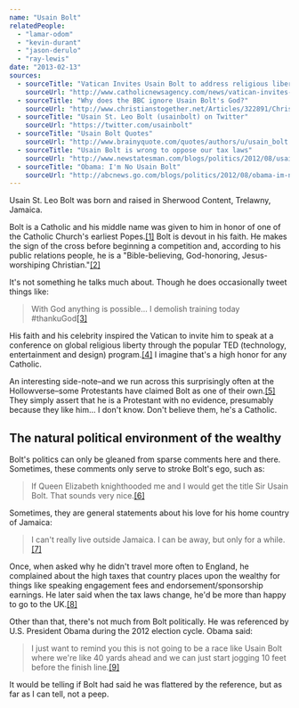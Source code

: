 ```yaml
---
name: "Usain Bolt"
relatedPeople:
  - "lamar-odom"
  - "kevin-durant"
  - "jason-derulo"
  - "ray-lewis"
date: "2013-02-13"
sources:
  - sourceTitle: "Vatican Invites Usain Bolt to address religious liberty conference"
    sourceUrl: "http://www.catholicnewsagency.com/news/vatican-invites-usain-bolt-to-address-religious-liberty-conference/"
  - sourceTitle: "Why does the BBC ignore Usain Bolt's God?"
    sourceUrl: "http://www.christianstogether.net/Articles/322891/Christians_Together_in/Christian_Life/Current_News/Why_does_the.aspx"
  - sourceTitle: "Usain St. Leo Bolt (usainbolt) on Twitter"
    sourceUrl: "https://twitter.com/usainbolt"
  - sourceTitle: "Usain Bolt Quotes"
    sourceUrl: "http://www.brainyquote.com/quotes/authors/u/usain_bolt.html"
  - sourceTitle: "Usain Bolt is wrong to oppose our tax laws"
    sourceUrl: "http://www.newstatesman.com/blogs/politics/2012/08/usain-bolt-wrong-oppose-our-tax-laws"
  - sourceTitle: "Obama: I'm No Usain Bolt"
    sourceUrl: "http://abcnews.go.com/blogs/politics/2012/08/obama-im-not-a-usain-bolt/"
---
```


Usain St. Leo Bolt was born and raised in Sherwood Content, Trelawny, Jamaica.

Bolt is a Catholic and his middle name was given to him in honor of one of the Catholic Church's earliest Popes.<a class="source-citation" href="#http://www.catholicnewsagency.com/news/vatican-invites-usain-bolt-to-address-religious-liberty-conference/" title="Vatican Invites Usain Bolt to address religious liberty conference">[1]</a> Bolt is devout in his faith. He makes the sign of the cross before beginning a competition and, according to his public relations people, he is a "Bible-believing, God-honoring, Jesus-worshiping Christian."<a class="source-citation" href="#http://www.christianstogether.net/Articles/322891/Christians_Together_in/Christian_Life/Current_News/Why_does_the.aspx" title="Why does the BBC ignore Usain Bolt&apos;s God?">[2]</a>

It's not something he talks much about. Though he does occasionally tweet things like:

>With God anything is possible… I demolish training today #thankuGod<a class="source-citation" href="#https://twitter.com/usainbolt" title="Usain St. Leo Bolt (usainbolt) on Twitter">[3]</a>

His faith and his celebrity inspired the Vatican to invite him to speak at a conference on global religious liberty through the popular TED (technology, entertainment and design) program.<a class="source-citation" href="#http://www.catholicnewsagency.com/news/vatican-invites-usain-bolt-to-address-religious-liberty-conference/" title="Vatican Invites Usain Bolt to address religious liberty conference">[4]</a> I imagine that's a high honor for any Catholic.

An interesting side-note–and we run across this surprisingly often at the Hollowverse–some Protestants have claimed Bolt as one of their own.<a class="source-citation" href="#http://www.christianstogether.net/Articles/322891/Christians_Together_in/Christian_Life/Current_News/Why_does_the.aspx" title="Why does the BBC ignore Usain Bolt&apos;s God?">[5]</a> They simply assert that he is a Protestant with no evidence, presumably because they like him… I don't know. Don't believe them, he's a Catholic.


## The natural political environment of the wealthy

Bolt's politics can only be gleaned from sparse comments here and there. Sometimes, these comments only serve to stroke Bolt's ego, such as:

>If Queen Elizabeth knighthooded me and I would get the title Sir Usain Bolt. That sounds very nice.<a class="source-citation" href="#http://www.brainyquote.com/quotes/authors/u/usain_bolt.html" title="Usain Bolt Quotes">[6]</a>

Sometimes, they are general statements about his love for his home country of Jamaica:

>I can't really live outside Jamaica. I can be away, but only for a while.<a class="source-citation" href="#http://www.brainyquote.com/quotes/authors/u/usain_bolt.html" title="Usain Bolt Quotes">[7]</a>

Once, when asked why he didn't travel more often to England, he complained about the high taxes that country places upon the wealthy for things like speaking engagement fees and endorsement/sponsorship earnings. He later said when the tax laws change, he'd be more than happy to go to the UK.<a class="source-citation" href="#http://www.newstatesman.com/blogs/politics/2012/08/usain-bolt-wrong-oppose-our-tax-laws" title="Usain Bolt is wrong to oppose our tax laws">[8]</a>

Other than that, there's not much from Bolt politically. He was referenced by U.S. President Obama during the 2012 election cycle. Obama said:

>I just want to remind you this is not going to be a race like Usain Bolt where we're like 40 yards ahead and we can just start jogging 10 feet before the finish line.<a class="source-citation" href="#http://abcnews.go.com/blogs/politics/2012/08/obama-im-not-a-usain-bolt/" title="Obama: I&apos;m No Usain Bolt">[9]</a>

It would be telling if Bolt had said he was flattered by the reference, but as far as I can tell, not a peep.